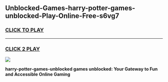 
## Unblocked-Games-harry-potter-games-unblocked-Play-Online-Free-s6vg7
<h3>
<a href="https://premium76.site?title=harry-potter-games-unblocked&ref=26A">CLICK TO PLAY</a></h3>
<hr>

<h3>
<a href="https://premium76.site?title=harry-potter-games-unblocked&ref=26A">CLICK 2 PLAY</a>
  
</h3>

<a href="https://premium76.site?title=harry-potter-games-unblocked&ref=26A"><img src="https://clearcache.store/games.png"></a>


**harry-potter-games-unblocked games unblocked: Your Gateway to Fun and Accessible Online Gaming**
